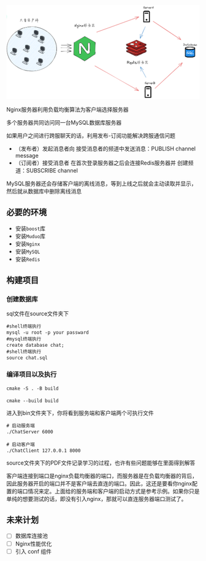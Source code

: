 ![通信架构图](./source/通信架构图.png)

Nginx服务器利用负载均衡算法为客户端选择服务器

多个服务器共同访问同一台MySQL数据库服务器

如果用户之间进行跨服聊天的话，利用发布-订阅功能解决跨服通信问题

- （发布者）发起消息者向 接受消息者的频道中发送消息：PUBLISH channel message	
- （订阅者）接受消息者 在首次登录服务器之后会连接Redis服务器并 创建频道：SUBSCRIBE channel

MySQL服务器还会存储客户端的离线消息，等到上线之后就会主动读取并显示，然后就从数据库中删除离线消息

## 必要的环境

- 安装`boost`库
- 安装`Muduo`库
- 安装`Nginx`
- 安装`MySQL`
- 安装`Redis`

## 构建项目

### 创建数据库

sql文件在source文件夹下

```
#shell终端执行
mysql -u root -p your passward
#mysql终端执行
create database chat;
#shell终端执行
source chat.sql
```

### 编译项目以及执行

```
cmake -S . -B build

cmake --build build
```

进入到bin文件夹下，你将看到服务端和客户端两个可执行文件

```
# 启动服务端
./ChatServer 6000 

# 启动客户端
./ChatClient 127.0.0.1 8000
```

source文件夹下的PDF文件记录学习的过程，也许有些问题能够在里面得到解答

客户端连接到端口是nginx负载均衡器的端口，而服务器是在负载均衡器的背后，因此服务器开启的端口并不是客户端去直连的端口。因此，这还是要看你nginx配置的端口情况来定。上面给的服务端和客户端的启动方式是参考示例。如果你只是单纯的想要测试的话，即没有引入nginx，那就可以直连服务器端口测试了。

## 未来计划

- [ ] 数据库连接池
- [ ] Nginx性能优化
- [ ] 引入 conf 组件